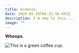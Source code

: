 ```yaml
---
title: Greenie.
date: 2020-05-28T06:23:56.691Z
description: I'm new to this....
image: ""
---
```

**Whoops.**

![This is a green coffee cup.](img/products-grid2.jpg "This is a green coffee cup.")